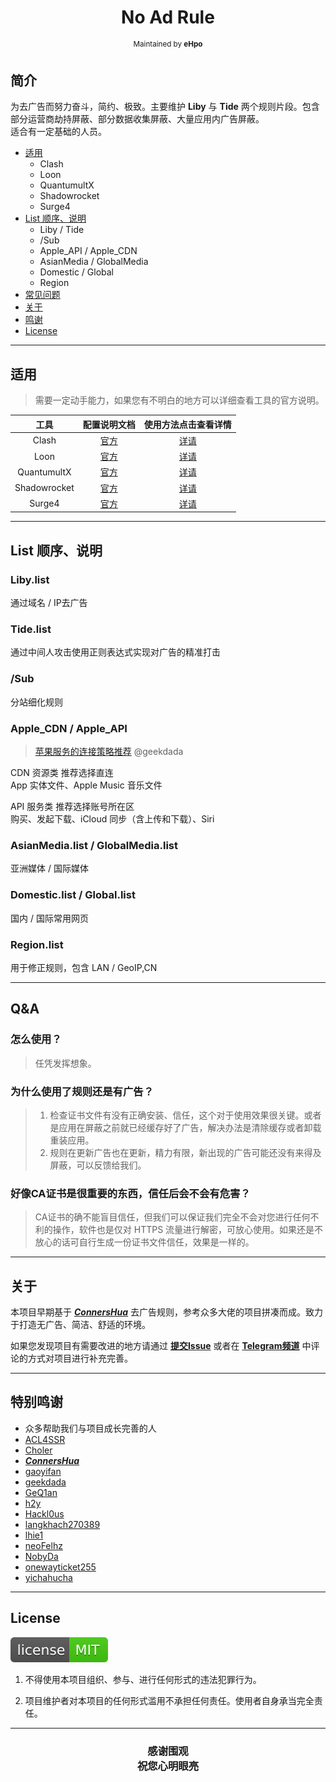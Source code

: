 <h1 align="center">
No Ad Rule
</h1>
<p align="center">
<sup>
Maintained by <b>eHpo</b>
</sup>
</p>

## 简介

为去广告而努力奋斗，简约、极致。主要维护 **Liby** 与 **Tide** 两个规则片段。包含部分运营商劫持屏蔽、部分数据收集屏蔽、大量应用内广告屏蔽。  
适合有一定基础的人员。

* [适用](#适用)
    * Clash
    * Loon
    * QuantumultX
    * Shadowrocket
    * Surge4
* [List 顺序、说明](#list-顺序说明)
    * Liby / Tide
    * /Sub
    * Apple_API / Apple_CDN
    * AsianMedia / GlobalMedia
    * Domestic / Global
    * Region
* [常见问题](#qa)
* [关于](#关于)
* [鸣谢](#特别鸣谢)
* [License](#license)

---

## 适用

> 需要一定动手能力，如果您有不明白的地方可以详细查看工具的官方说明。

| 工具 | 配置说明文档 | 使用方法点击查看详情 |
| :-: | :-: | :-: |
| Clash | [官方](https://github.com/Dreamacro/clash/blob/master/README.md) | [详请](/Clash/README.md) |
| Loon | [官方](https://github.com/Loon0x00/LoonManual) | [详请](/Loon/README.md) |
| QuantumultX | [官方](https://github.com/crossutility/Quantumult-X) | [详请](/QuantumultX/README.md) |
| Shadowrocket | [官方](https://github.com/Shadowrocket) | [详请](/Shadowrocket/README.md) |
| Surge4 | [官方](https://manual.nssurge.com) | [详请](/Surge4/README.md) |

---

## List 顺序、说明

### Liby.list

通过域名 / IP去广告

### Tide.list

通过中间人攻击使用正则表达式实现对广告的精准打击

### /Sub

分站细化规则

### Apple_CDN / Apple_API

> [苹果服务的连接策略推荐](https://blog.dada.li/2019/better-proxy-rules-for-apple-services) @geekdada

CDN 资源类  推荐选择直连  
App 实体文件、Apple Music 音乐文件

API 服务类  推荐选择账号所在区  
购买、发起下载、iCloud 同步（含上传和下载）、Siri

### AsianMedia.list / GlobalMedia.list

亚洲媒体 / 国际媒体

### Domestic.list / Global.list

国内 / 国际常用网页

### Region.list

用于修正规则，包含 LAN / GeoIP,CN

---

## Q&A

### 怎么使用？

> 任凭发挥想象。

### 为什么使用了规则还是有广告？

> 1. 检查证书文件有没有正确安装、信任，这个对于使用效果很关键。或者是应用在屏蔽之前就已经缓存好了广告，解决办法是清除缓存或者卸载重装应用。
> 2. 规则在更新广告也在更新，精力有限，新出现的广告可能还没有来得及屏蔽，可以反馈给我们。

### 好像CA证书是很重要的东西，信任后会不会有危害？

> CA证书的确不能盲目信任，但我们可以保证我们完全不会对您进行任何不利的操作，软件也是仅对 HTTPS 流量进行解密，可放心使用。如果还是不放心的话可自行生成一份证书文件信任，效果是一样的。

---

## 关于

本项目早期基于 [***ConnersHua***](https://github.com/ConnersHua) 去广告规则，参考众多大佬的项目拼凑而成。致力于打造无广告、简洁、舒适的环境。

如果您发现项目有需要改进的地方请通过 **[提交Issue](/issues/new/choose)** 或者在 **[Telegram频道](https://t.me/eHpo2)** 中评论的方式对项目进行补充完善。

---

## 特别鸣谢

* 众多帮助我们与项目成长完善的人
* [ACL4SSR](https://github.com/ACL4SSR/ACL4SSR)
* [Choler](https://github.com/Choler)
* [***ConnersHua***](https://github.com/ConnersHua)
* [gaoyifan](https://github.com/gaoyifan)
* [geekdada](https://github.com/geekdada)
* [GeQ1an](https://github.com/GeQ1an)
* [h2y](https://github.com/h2y)
* [Hackl0us](https://github.com/Hackl0us)
* [langkhach270389](https://github.com/langkhach270389)
* [lhie1](https://github.com/lhie1)
* [neoFelhz](https://github.com/neoFelhz)
* [NobyDa](https://github.com/NobyDa)
* [onewayticket255](https://github.com/onewayticket255)
* [yichahucha](https://github.com/yichahucha)

---

## License

[![License](/.image/license.svg)](/LICENSE)

1. 不得使用本项目组织、参与、进行任何形式的违法犯罪行为。

2. 项目维护者对本项目的任何形式滥用不承担任何责任。使用者自身承当完全责任。

---

<h3 align="center">
<p>感谢围观
<br>祝您心明眼亮</b>
</p>
</h3>
